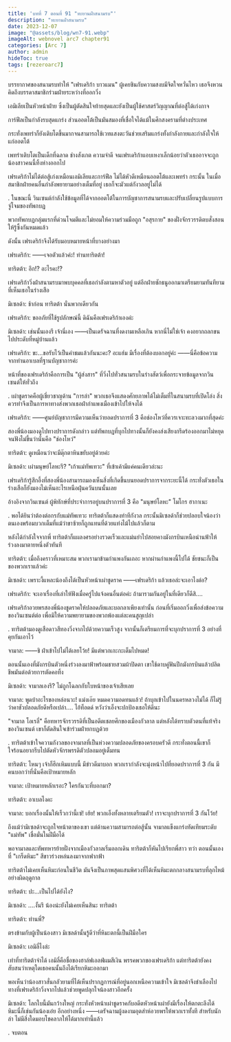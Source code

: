 ```yaml
---
title: 'บทที่ 7 ตอนที่ 91 "ทะยานฝ่าสนามรบ"'
description: "ทะยานฝ่าสนามรบ"
date: 2023-12-07
image: "@assets/blog/wn7-91.webp"
imageAlt: webnovel arc7 chapter91
categories: [Arc 7]
author: admin
hideToc: true
tags: [rezeroarc7]
---
```

บรรยากาศของสนามรบทำให้ "เฟรเดริก้า บาวแมน" ผู้เคยชินกับความสงบมีจิตใจหวั่นไหว เธอจึงหวนคิดถึงบรรดาสมาชิกร่วมฝ่ายระหว่างที่ออกวิ่ง

เอมิเลียเป็นหัวหน้าฝ่าย ซึ่งเป็นผู้ตัดสินใจท้ายสุดและยังเป็นผู้ใช้ศาสตร์วิญญาณที่ต่อสู้ได้เก่งกาจ

การ์ฟีลเป็นกำลังรบสุดแกร่ง ส่วนออตโต้เป็นมันสมองที่เชื่อใจได้แม้ในศึกสงครามที่ต่างประเทศ

กระทั่งเพทร่าก็ยังเติบโตขึ้นมากจนสามารถใช้เวทแสงตะวันช่วยเสริมแกร่งทั้งกำลังกายและกำลังใจให้แก่ออตโต้

เพทร่าเติบโตเป็นเด็กที่ฉลาด ช่างสังเกต ความจำดี จนเฟรเดริก้าแอบเหงาเล็กน้อยว่าตัวเธออาจจะถูกน้องสาวคนนี้ทิ้งห่างออกไป

เฟรเดริก้าไม่ได้ต่อสู้เก่งเหมือนเอมิเลียและการ์ฟีล ไม่ได้หัวดีเหมือนออตโต้และเพทร่า กระนั้น ในเมื่อสมาชิกฝ่ายคนอื่นกำลังพยายามอย่างเต็มที่อยู่ เธอก็จะมัวแต่กังวลอยู่ไม่ได้

.
ในขณะนี้ วินเซนต์กำลังใช้ข้อมูลที่ได้จากออตโต้ในการบัญชาการสนามรบและปรับเปลี่ยนรูปแบบการจู่โจมของทัพกบฏ

พวกทัพกบฏกลุ่มแรกที่ด่วนโจมตีและไม่ยอมให้ความร่วมมือถูก "อสุรกาย" ของฝั่งจักรวรรดิตบสั่งสอนให้รู้ซึ้งกันหมดแล้ว

ดังนั้น เฟรเดริก้าจึงได้รับมอบหมายหน้าที่บางอย่างมา

เฟรเดริก้า: ――เจอตัวแล้วค่ะ! ท่านทาริตต้า!

ทาริตต้า: อึก!? อะไรคะ!?

เฟรเดริก้าวิ่งฝ่าสนามรบมาพบบุคคลที่เธอกำลังตามหาตัวอยู่ แต่อีกฝ่ายชักธนูออกมาเตรียมยามทันทียามที่เห็นเธอในร่างเสือ

มิเซลด้า: ช้าก่อน ทาริตต้า นั่นพวกเดียวกัน

เฟรเดริก้า: ขออภัยที่ใช้รูปลักษณ์นี้ ดิฉันคือเฟรเดริก้าเองค่ะ

มิเซลด้า: เช่นนั้นเองรึ เจ้านี่เอง ――เป็นเดรัจฉานที่งดงามเหลือเกิน หากนี่ไม่ใช่เจ้า คงอยากถลกขนไปประดับที่หมู่บ้านแล้ว

เฟรเดริก้า: ขะ...ขอรับไว้เป็นคำชมแล้วกันนะคะ? อะแฮ่ม มีเรื่องที่ต้องบอกอยู่ค่ะ ――นี่คือข้อความจากท่านอาเบลที่ฐานบัญชาการค่ะ

หน้าที่ของเฟรเดริก้าคือการเป็น "ผู้ส่งสาร" ที่วิ่งไปทั่วสนามรบในร่างสัตว์เพื่อกระจายข้อมูลจากวินเซนต์ให้ทั่วถึง

.
เผ่าชูดราคคือผู้เชี่ยวชาญด้าน "การล่า" พวกเธอจึงแสดงศักยภาพได้ไม่เต็มที่ในสนามรบที่เปิดโล่ง สิ่งควรทำจึงเป็นการหาทางส่งพวกเธอฝ่ากำแพงเมืองเข้าไปให้จงได้

เฟรเดริก้า: ――ศูนย์บัญชาการมีความเห็นว่ายอดปราการที่ 3 คือช่องโหว่ที่ควรเจาะทะลวงมากที่สุดค่ะ

สองพี่น้องมองดูไปทางปราการดังกล่าว แต่ทัพกบฏที่บุกไปทางนั้นก็ยังคงส่งเสียงกรีดร้องออกมาไม่หยุดจนฟังไม่ขึ้นว่านั่นคือ "ช่องโหว่"

ทาริตต้า: ดูเหมือนว่าจะมีตุ๊กตาหินขยับอยู่ด้วยค่ะ

มิเซลด้า: เผ่ามนุษย์โลหะรึ? "เก้าแม่ทัพเทวะ" ที่เข้าเค้ามีแค่คนเดียวล่ะนะ

เฟรเดริก้ารู้สึกอึ้งที่สองพี่น้องสามารถมองเห็นสิ่งที่เกิดขึ้นบนยอดปราการจากระยะนี้ได้ กระทั่งตัวเธอในร่างเสือก็ยังมองไม่เห็นอะไรเหนือฝุ่นควันบนนั้นเลย

อ้างอิงจากวินเซนต์ ผู้พิทักษ์ที่ประจำการอยู่บนปราการที่ 3 คือ "มนุษย์โลหะ" โมโกร ฮากาเนะ

.
พอได้ยินว่าต้องต่อกรกับแม่ทัพเทวะ ทาริตต้าก็แสดงท่าทีกังวล กระนั้นมิเซลด้าก็ช่วยปลอบใจน้องว่าตนเองพร้อมบวกเต็มที่แม้ว่าขาซ้ายก็ถูกแทนที่ด้วยแท่งไม้ไปแล้วก็ตาม

หลังได้กำลังใจจากพี่ ทาริตต้าก็แผลงศรอย่างรวดเร็วและแม่นยำไปสอยคางมังกรบินเหนือน่านฟ้าให้ร่วงลงมาตายหนึ่งตัวทันที

ทาริตต้า: เมื่อถึงคราวที่เหมาะสม พวกเรามาข้ามกำแพงกันเถอะ หากผ่านกำแพงนี้ไปได้ ชัยชนะก็เป็นของพวกเราแล้วค่ะ

มิเซลด้า: เพราะงี้แหละน้องถึงได้เป็นหัวหน้าเผ่าชูดราค ――เฟรเดริก้า แล้วเธอล่ะจะเอาไงต่อ?

เฟรเดริก้า: จะเอาเรื่องที่เล่าให้ฟังเมื่อครู่ไปแจ้งคนอื่นต่อค่ะ ถ้ามารวมกันอยู่ในที่เดียวก็ดีสิ....

เฟรเดริก้าอวยพรสองพี่น้องชูดราคให้ปลอดภัยและบอกลาเพียงเท่านั้น ก่อนที่เริ่มออกวิ่งเพื่อส่งข้อความของวินเซนต์ต่อ เพื่อมิให้ความพยายามของพวกพ้องแต่ละคนสูญเปล่า

.
ทาริตต้ามองดูเสือดาวสีทองวิ่งจากไปด้วยความเร็วสูง จากนั้นก็เตรียมการที่จะบุกปราการที่ 3 อย่างที่คุยกันเอาไว้

จามาล: ――ชิ ฝ่าเข้าไปไม่ได้เลยโว้ย! มีแต่พวกเกะกะเต็มไปหมด!

ตอนนั้นเองที่มังกรบินตัวหนึ่งร่วงลงมาฟ้าพร้อมชายสวมผ้าปิดตา เขาใช้ดาบคู่ฟันปีกมังกรบินแล้วปลิดชีพมันต่อด้วยการตัดคอทิ้ง

มิเซลด้า: จามาลเองรึ? ไม่ถูกโฉลกกับใบหน้าของเจ้าเสียเลย

จามาล: พูดบ้าอะไรของหล่อนวะ! แม่งเอ๊ย หมดความอดทนแล้ว! ถ้าบุกเข้าไปในนครหลวงไม่ได้ ก็ไม่รู้ว่าคาชัวปลอดภัยดีหรือเปล่า.... ไอ้ท็อดด์ หวังว่าเอ็งจะปกป้องเธอให้ดีนะ

"จามาล โอเรลี่" คือทหารจักรวรรดิที่เป็นอดีตเชลยศึกของเมืองกัวลาล แต่หลังได้ทราบตัวตนที่แท้จริงของวินเซนต์ เขาก็ตัดสินใจเข้าร่วมฝ่ายกบฏด้วย

.
ทาริตต้าเข้าใจความกังวลของจามาลที่เป็นห่วงความปลอดภัยของครอบครัวดี กระทั่งตอนนี้เขาก็ใจร้อนอยากรีบไปตัดหัวจักรพรรดิตัวปลอมอยู่เต็มทน

ทาริตต้า: ไหนๆ เจ้าก็ฮึกเหิมแบบนี้ มีข่าวดีมาบอก พวกเรากำลังจะมุ่งหน้าไปที่ยอดปราการที่ 3 กัน มีคนบอกว่าที่นั่นคือเป้าหมายหลัก

จามาล: เป้าหมายหลักเรอะ? ใครกันวะที่บอกมา?

ทาริตต้า: อาเบลไงคะ

จามาล: บอกเรื่องนั้นให้เร็วกว่านี้เซ่! เฮ้ย! พวกเอ็งทั้งหลายเตรียมตัว! เราจะบุกปราการที่ 3 กันโว้ย!

ถึงแม้ว่ามิเซลด้าจะถูกใจหน้าตาของเขา แต่ด้านความสามารถต่อสู้นั้น จามาลแข็งแกร่งทัดเทียมระดับ "แม่ทัพ" เชื่อมั่นในฝีมือได้

พอจามาลและทัพทหารย้ายฝั่งจากเมืองกัวลาลเริ่มออกเดิน ทาริตต้าก็หันไปเรียกพี่สาว ทว่า ตอนนั้นเองที่ "เกร็ดหิมะ" สีขาวร่วงหล่นลงมาจากฟากฟ้า

ทาริตต้าไม่เคยเห็นหิมะก่อนในชีวิต มันจึงเป็นภาพสุดแสนพิศวงที่ได้เห็นหิมะตกกลางสนามรบที่ลุกไหม้อย่างผิดฤดูกาล

ทาริตต้า: ปะ...เป็นไปได้ยังไง?

มิเซลด้า: ....งั้นรึ น้องน่ะยังไม่เคยเห็นสินะ ทาริตต้า

ทาริตต้า: ท่านพี่?

ตรงข้ามกับผู้เป็นน้องสาว มิเซลด้านั้นรู้ดีว่าที่หิมะตกนี้เป็นฝีมือใคร

มิเซลด้า: เอมิลี่ไงล่ะ

เท่าที่ทาริตต้าจำได้ เอมิลี่คือชื่อของฮาล์ฟเอลฟ์ผมสีเงิน พรรคพวกของเฟรเดริก้า แต่ทาริตต้ายังคงสับสนว่าเหตุใดเธอคนนั้นถึงได้เรียกหิมะออกมา

พอเห็นว่าน้องสาวสั่นกลัวยามที่ได้เห็นปรากฏการณ์ที่อยู่นอกเหนือความเข้าใจ มิเซลด้าจึงชำเลืองไปทางที่เฟรเดริก้าวิ่งจากไปแล้วช่วยพูดปลุกใจน้องสาวอีกครั้ง

มิเซลด้า: โลกใบนี้มันกว้างใหญ่ กระทั่งหัวหน้าเผ่าชูดราคกับอดีตหัวหน้าเผ่ายังมีเรื่องให้ตกตะลึงได้ หิมะนี่ก็เช่นกันน้องเอ๋ย อีกอย่างหนึ่ง ――เดรัจฉานผู้งดงามอุตส่าห์อวยพรให้พวกเราทั้งที สำหรับนักล่า ไม่มีสิ่งใดมอบโชคลาภให้ได้มากเท่านี้แล้ว

.
จบตอน